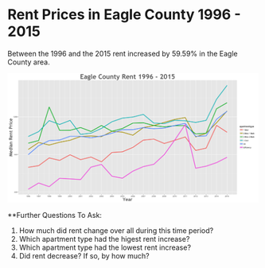 Rent Prices in Eagle County 1996 - 2015
================

Between the 1996 and the 2015 rent increased by 59.59% in the Eagle County area.

![](../images/eaglecounty.png)

\*\*Further Questions To Ask:

1.  How much did rent change over all during this time period?
2.  Which apartment type had the higest rent increase?
3.  Which apartment type had the lowest rent increase?
4.  Did rent decrease? If so, by how much?
